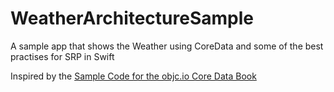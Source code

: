 # WeatherArchitectureSample
A sample app that shows the Weather using CoreData and some of the best practises for SRP in Swift 

Inspired by the [Sample Code for the objc.io Core Data Book](https://github.com/objcio/core-data)